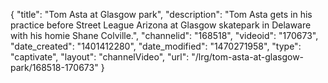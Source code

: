 {
    "title": "Tom Asta at Glasgow park",
    "description": "Tom Asta gets in his practice before Street League Arizona at Glasgow skatepark in Delaware with his homie Shane Colville.",
    "channelid": "168518",
    "videoid": "170673",
    "date_created": "1401412280",
    "date_modified": "1470271958",
    "type": "captivate",
    "layout": "channelVideo",
    "url": "\/lrg\/tom-asta-at-glasgow-park\/168518-170673"
}